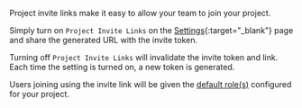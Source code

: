 Project invite links make it easy to allow your team to join your project.

Simply turn on `Project Invite Links` on the [Settings](https://glean.io/app/p/settings){:target="\_blank"} page and share the generated URL with the invite token.

Turning off `Project Invite Links` will invalidate the invite token and link. Each time the setting is turned on, a new token is generated.

Users joining using the invite link will be given the [default role(s)](./users-and-permissions.md) configured for your project.
